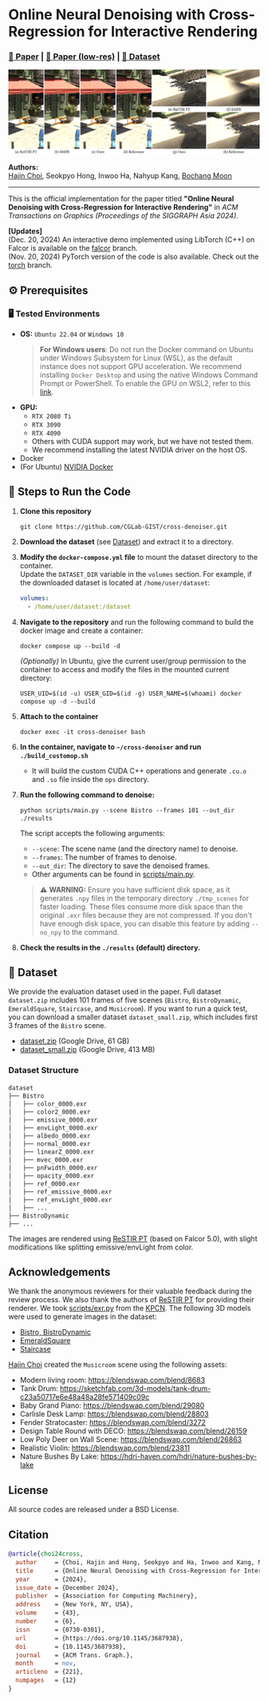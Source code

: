 # Online Neural Denoising with Cross-Regression for Interactive Rendering

### [📄 Paper](https://drive.google.com/file/d/1D62h2clLWmqmHTbBCqihfkYDdELf7XhY/view?usp=sharing) | [📄 Paper (low-res)](siga24_cross_denoiser_preprint_lowres.pdf?raw=1) | [📁 Dataset](#-dataset)

![Online Neural Denoising with Cross-Regression for Interactive Rendering](banner.png)

**Authors:**  
[Hajin Choi](https://hajinchoi.me), Seokpyo Hong, Inwoo Ha, Nahyup Kang, [Bochang Moon](https://cglab.gist.ac.kr/people/bochang.html)

---

This is the official implementation for the paper titled **"Online Neural Denoising with Cross-Regression for Interactive Rendering"** in *ACM Transactions on Graphics (Proceedings of the SIGGRAPH Asia 2024)*.

**[Updates]**  
(Dec. 20, 2024) An interactive demo implemented using LibTorch (C++) on Falcor is available on the [falcor](https://github.com/CGLab-GIST/cross-denoiser/tree/falcor) branch.  
(Nov. 20, 2024) PyTorch version of the code is also available. Check out the [torch](https://github.com/CGLab-GIST/cross-denoiser/tree/torch) branch.

## ⚙️ Prerequisites

### 🖥️ Tested Environments
- **OS:** `Ubuntu 22.04` or `Windows 10`
    > **For Windows users**: Do not run the Docker command on Ubuntu under Windows Subsystem for Linux (WSL), as the default instance does not support GPU acceleration. We recommend installing `Docker Desktop` and using the native Windows Command Prompt or PowerShell. To enable the GPU on WSL2, refer to this [link](https://learn.microsoft.com/en-us/windows/ai/directml/gpu-cuda-in-wsl).
- **GPU:**  
  - `RTX 2080 Ti`
  - `RTX 3090`
  - `RTX 4090`
  - Others with CUDA support may work, but we have not tested them.
  - We recommend installing the latest NVIDIA driver on the host OS.
- Docker
- (For Ubuntu) [NVIDIA Docker](https://docs.nvidia.com/datacenter/cloud-native/container-toolkit/latest/install-guide.html)

## 🚀 Steps to Run the Code

1. **Clone this repository**  
    ```
    git clone https://github.com/CGLab-GIST/cross-denoiser.git
    ```
1. **Download the dataset** (see [Dataset](#-dataset)) and extract it to a directory.
1. **Modify the `docker-compose.yml` file** to mount the dataset directory to the container.  
   Update the `DATASET_DIR` variable in the `volumes` section. For example, if the downloaded dataset is located at `/home/user/dataset`:
    ```yaml
    volumes:
      - /home/user/dataset:/dataset
    ```

1. **Navigate to the repository** and run the following command to build the docker image and create a container:
    ```
    docker compose up --build -d
    ```
    *(Optionally)* In Ubuntu, give the current user/group permission to the container to access and modify the files in the mounted current directory:
    ```
    USER_UID=$(id -u) USER_GID=$(id -g) USER_NAME=$(whoami) docker compose up -d --build
    ```

1. **Attach to the container**
    ```
    docker exec -it cross-denoiser bash
    ```
1. **In the container, navigate to `~/cross-denoiser` and run `./build_customop.sh`**  
   - It will build the custom CUDA C++ operations and generate `.cu.o` and `.so` file inside the `ops` directory.
1. **Run the following command to denoise:**
    ```
    python scripts/main.py --scene Bistro --frames 101 --out_dir ./results
    ```
    The script accepts the following arguments:
    - `--scene`: The scene name (and the directory name) to denoise.
    - `--frames`: The number of frames to denoise.
    - `--out_dir`: The directory to save the denoised frames.
    - Other arguments can be found in [scripts/main.py](scripts/main.py).
    > ⚠️ **WARNING:** Ensure you have sufficient disk space, as it generates `.npy` files in the temporary directory `./tmp_scenes` for faster loading. These files consume more disk space than the original `.exr` files because they are not compressed. If you don't have enough disk space, you can disable this feature by adding `--no_npy` to the command.
1. **Check the results in the `./results` (default) directory.**

## 📁 Dataset
We provide the evaluation dataset used in the paper. Full dataset `dataset.zip` includes 101 frames of five scenes (`Bistro`, `BistroDynamic`, `EmeraldSquare`, `Staircase`, and `Musicroom`). If you want to run a quick test, you can download a smaller dataset `dataset_small.zip`, which includes first 3 frames of the `Bistro` scene.

- [dataset.zip](https://drive.google.com/file/d/1zJZ35ua5BdadNDQR4INxR1_R496sEnpD/view?usp=sharing) (Google Drive, 61 GB)
- [dataset_small.zip](https://drive.google.com/file/d/1BtSX-NGO4OR2SDos0pxMLdw_AH_fibcr/view?usp=sharing) (Google Drive, 413 MB)

### Dataset Structure
```
dataset
├── Bistro
│   ├── color_0000.exr
│   ├── color2_0000.exr
│   ├── emissive_0000.exr
│   ├── envLight_0000.exr
│   ├── albedo_0000.exr
│   ├── normal_0000.exr
│   ├── linearZ_0000.exr
│   ├── mvec_0000.exr
│   ├── pnFwidth_0000.exr
│   ├── opacity_0000.exr
│   ├── ref_0000.exr
│   ├── ref_emissive_0000.exr
│   ├── ref_envLight_0000.exr
│   ├── ...
├── BistroDynamic
├── ...
```

The images are rendered using [ReSTIR PT](https://github.com/DQLin/ReSTIR_PT) (based on Falcor 5.0), with slight modifications like splitting emissive/envLight from color.

## Acknowledgements

We thank the anonymous reviewers for their valuable feedback during the review process. We also thank the authors of [ReSTIR PT](https://github.com/DQLin/ReSTIR_PT) for providing their renderer. We took [scripts/exr.py](scripts/exr.py) from the [KPCN](https://jannovak.info/publications/KPCN/index.html). The following 3D models were used to generate images in the dataset:
- [Bistro, BistroDynamic](https://developer.nvidia.com/orca/amazon-lumberyard-bistro)
- [EmeraldSquare](https://developer.nvidia.com/orca/nvidia-emerald-square)
- [Staircase](https://www.blendswap.com/blend/14449) 

[Hajin Choi](https://hajinchoi.me) created the `Musicroom` scene using the following assets:
- Modern living room: https://blendswap.com/blend/8683
- Tank Drum: https://sketchfab.com/3d-models/tank-drum-c23a50717e6e48a48a28fe571409c09c
- Baby Grand Piano: https://blendswap.com/blend/29080
- Carlisle Desk Lamp: https://blendswap.com/blend/28803
- Fender Stratocaster: https://blendswap.com/blend/3272
- Design Table Round with DECO: https://blendswap.com/blend/26159
- Low Poly Deer on Wall Scene: https://blendswap.com/blend/26863
- Realistic Violin: https://blendswap.com/blend/23811
- Nature Bushes By Lake: https://hdri-haven.com/hdri/nature-bushes-by-lake


## License
All source codes are released under a BSD License.


## Citation
```bibtex
@article{choi24cross,
  author     = {Choi, Hajin and Hong, Seokpyo and Ha, Inwoo and Kang, Nahyup and Moon, Bochang},
  title      = {Online Neural Denoising with Cross-Regression for Interactive Rendering},
  year       = {2024},
  issue_date = {December 2024},
  publisher  = {Association for Computing Machinery},
  address    = {New York, NY, USA},
  volume     = {43},
  number     = {6},
  issn       = {0730-0301},
  url        = {https://doi.org/10.1145/3687938},
  doi        = {10.1145/3687938},
  journal    = {ACM Trans. Graph.},
  month      = nov,
  articleno  = {221},
  numpages   = {12}
}
```
